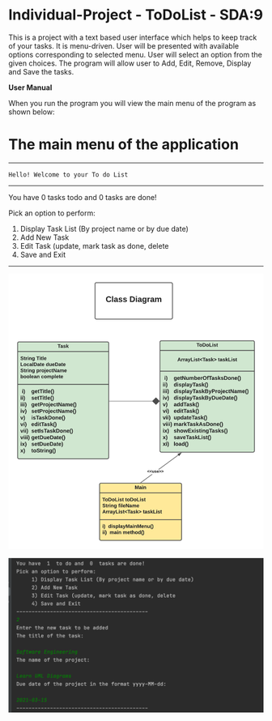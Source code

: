 # Individual-Project - ToDoList - SDA:9

This is a project with a text based user interface which helps to keep track of your tasks.
It is menu-driven. User will be presented with  available options corresponding to selected menu.
User will select an option from the given choices.
The program will allow user to Add, Edit, Remove, Display and Save the tasks.

**User Manual**

When you run the program you will view the main menu of the program as shown below:

# The main menu of the application
-------------------------------------------
    Hello! Welcome to your To do List     
-------------------------------------------
You have 0 tasks todo and 0 tasks are done!
            
  Pick an option to perform:
  1) Display Task List (By project name or by due date)
  2) Add New Task
  3) Edit Task (update, mark task as done, delete
  4) Save and Exit
 -------------------------------------------




![ClassDiagramToDoList](./ScreenShots/ClassDiagramToDoList.png)

![ToDoList-img1](./ScreenShots/ToDoList-img1.png)









